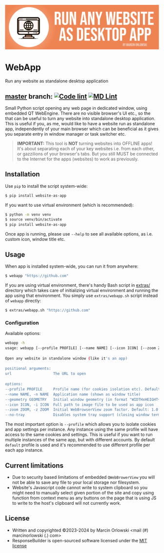 ![WebApp](docs/logo.png)

# WebApp

Run any website as standalone desktop application

[master](https://github.com/MarcinOrlowski/website-as-app/tree/master) branch:
[![Code lint](https://github.com/MarcinOrlowski/website-as-app/actions/workflows/linter.yml/badge.svg?branch=master)](https://github.com/MarcinOrlowski/website-as-app/actions/workflows/linter.yml)
[![MD Lint](https://github.com/MarcinOrlowski/website-as-app/actions/workflows/markdown.yml/badge.svg?branch=master)](https://github.com/MarcinOrlowski/website-as-app/actions/workflows/markdown.yml)
---

Small Python script opening any web page in dedicated window, using embedded QT WebEngine. There are
no visible browser's UI etc., so the that can be useful to turn any website into standalone desktop
application. This is useful if you, as me, would like to have a website run as standalone app,
independently of your main browser which can be beneficial as it gives you separate entry in
window manager or task switcher etc.

> **IMPORTANT:** This tool is **NOT** turning websites into OFFLINE apps! It's about separating
> each of your key websites i.e. from each other, or gazzilions of your browser's tabs. But you
> still MUST be connected to the Internet for the apps (websites) to work as previously.

## Installation

Use `pip` to install the script system-wide:

```bash
$ pip install website-as-app
```

If you want to use virtual environment (which is recommended):

```bash
$ python -m venv venv
$ source venv/bin/activate
$ pip install website-as-app
```  

Once app is running, please use `--help` to see all available options, as i.e. custom icon,
window title etc.

## Usage

When app is installed system-wide, you can run it from anywhere:

```bash
$ webapp "https://github.com"
```

If you are using virtual environment, there's handy Bash script in [extras/](extras/) directory 
which takes care of initializing virtual environment and running the app using that environment.
You simply use `extras/webapp.sh` script instead of `webapp` directly:

```bash
$ extras/webapp.sh "https://github.com"
```

### Configuration

Available options:

```bash
webapp -h
usage: webapp [--profile PROFILE] [--name NAME] [--icon ICON] [--zoom ZOOM] [--no-tray] url

Open any website in standalone window (like it's an app)

positional arguments:
url                   The URL to open

options:
--profile PROFILE     Profile name (for cookies isolation etc). Default: "default"
--name NAME, -n NAME  Application name (shown as window title)
--geometry GEOMETRY   Initial window geometry (in format "WIDTHxHEIGHT+X+Y")
--icon ICON, -i ICON  Full path to image file to be used as app icon
--zoom ZOOM, -z ZOOM  Initial WebBrowserView zoom factor. Default: 1.0
--no-tray             Disables system tray support (closing window terminates app)
```

The most important option is `--profile` which allows you to isolate cookies and app settings
per instance. Any instance using the same profile will have access to the same cookies and
settings. This is useful if you want to run multiple instances of the same app, but with
different accounts. By default `default` profile is used and it's recommended to use different
profile per each app instance.

## Current limitations

* Due to security based limitations of embedded `QWebBrowerView` you will not be able
  to save any file to your local storage nor filesystem.
* Website's Javascript code cannot write to system clipboard so you might need to manually
  select given portion of the site and copy using function from context menu as any buttons
  on the page that is using JS to write to the host's clipboard will not currently work.

## License ##

* Written and copyrighted &copy;2023-2024 by Marcin Orlowski <mail (#) marcinorlowski (.) com>
* ResponseBuilder is open-sourced software licensed under
  the [MIT license](http://opensource.org/licenses/MIT)
